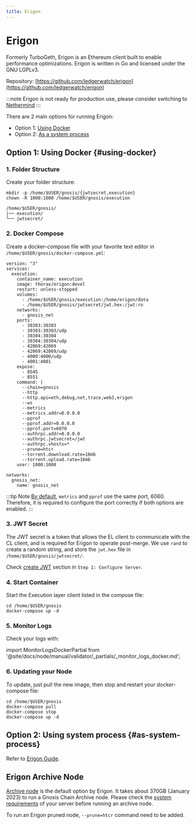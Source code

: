 ```yaml
---
title: Erigon
---
```


# Erigon

Formerly TurboGeth, Erigon is an Ethereum client built to enable performance optimizations. Erigon is written in Go and licensed under the GNU LGPLv3.

Repository: [https://github.com/ledgerwatch/erigon](https://github.com/ledgerwatch/erigon)

:::note
Erigon is not ready for production use, please consider switching to [Nethermind](./nethermind.md)
:::

There are 2 main options for running Erigon:
* Option 1: [Using Docker](#using-docker)
* Option 2: [As a system process](#as-system-process)

## Option 1: Using Docker {#using-docker}

### 1. Folder Structure

Create your folder structure:

```shell
mkdir -p /home/$USER/gnosis/{jwtsecret,execution}
chown -R 1000:1000 /home/$USER/gnosis/execution
```

```
/home/$USER/gnosis/
|── execution/
└── jwtsecret/
```


### 2. Docker Compose


Create a docker-compose file with your favorite text editor in `/home/$USER/gnosis/docker-compose.yml`:

```shell title="/home/$USER/gnosis/docker-compose.yml"
version: "3"
services:
  execution:
    container_name: execution
    image: thorax/erigon:devel
    restart: unless-stopped
    volumes:
      - /home/$USER/gnosis/execution:/home/erigon/data
      - /home/$USER/gnosis/jwtsecret/jwt.hex:/jwt:ro
    networks:
      - gnosis_net
    ports:
      - 30303:30303
      - 30303:30303/udp
      - 30304:30304
      - 30304:30304/udp
      - 42069:42069
      - 42069:42069/udp
      - 4000:4000/udp
      - 4001:4001
    expose:
      - 8545
      - 8551
    command: |
      --chain=gnosis
      --http
      --http.api=eth,debug,net,trace,web3,erigon
      --ws
      --metrics
      --metrics.addr=0.0.0.0
      --pprof
      --pprof.addr=0.0.0.0
      --pprof.port=6070
      --authrpc.addr=0.0.0.0
      --authrpc.jwtsecret=/jwt
      --authrpc.vhosts=*
      --prune=htcr
      --torrent.download.rate=16mb
      --torrent.upload.rate=16mb
    user: 1000:1000

networks:
  gnosis_net:
    name: gnosis_net
```

:::tip Note
[By default](https://github.com/ledgerwatch/erigon#other-ports), `metrics` and `pprof` use the same port, 6060. Therefore, it is required to configure the port correctly if both options are enabled.
:::

### 3. JWT Secret

The JWT secret is a token that allows the EL client to communicate with the CL client, and is required for Erigon to operate post-merge. We use `rand` to create a random string, and store the `jwt.hex` file in `/home/$USER/gnosis/jwtsecret/`.

Check [create JWT](../configure-server.md#create-jwt) section in `Step 1: Configure Server`.

### 4. Start Container

Start the Execution layer client listed in the compose file:

```shell
cd /home/$USER/gnosis
docker-compose up -d
```


### 5. Monitor Logs

Check your logs with:

import MonitorLogsDockerPartial from '@site/docs/node/manual/validator/_partials/_monitor_logs_docker.md';

<MonitorLogsDockerPartial />


### 6. Updating your Node

To update, just pull the new image, then stop and restart your docker-compose file:

```shell
cd /home/$USER/gnosis
docker-compose pull
docker-compose stop
docker-compose up -d
```

## Option 2: Using system process {#as-system-process}

Refer to [Erigon Guide](../README.md#step-2-run-an-execution-client).

## Erigon Archive Node

[Archive node](https://ethereum.org/en/developers/docs/nodes-and-clients/archive-nodes/#what-is-an-archive-node) is the default option by Erigon. It takes about 370GB (January 2023) to run a Gnosis Chain Archive node. Please check the [system requirements](https://github.com/ledgerwatch/erigon#system-requirements) of your server before running an archive node.

To run an Erigon pruned node, `--prune=htcr` command need to be added.
